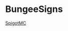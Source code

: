 # BungeeSigns

[SpigotMC](https://www.https://www.spigotmc.org/resources/authors/skadam.419830/ "SpigotMC")
